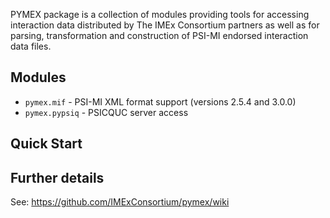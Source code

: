 PYMEX package is a collection of modules providing tools for accessing interaction
data distributed by The IMEx Consortium partners as well as for parsing, transformation
and construction of PSI-MI endorsed interaction data files.

## Modules

* ``pymex.mif`` - PSI-MI XML format support (versions 2.5.4 and 3.0.0) 
* ``pymex.pypsiq`` - PSICQUC server access

## Quick Start



## Further details

See: https://github.com/IMExConsortium/pymex/wiki



